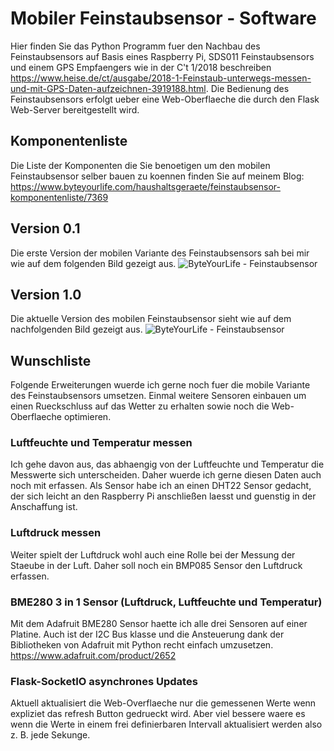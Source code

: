 # Mobiler Feinstaubsensor - Software
Hier finden Sie das Python Programm fuer den Nachbau des Feinstaubsensors auf Basis eines Raspberry Pi, SDS011 Feinstaubsensors und einem GPS Empfaengers wie in der C't 1/2018 beschreiben https://www.heise.de/ct/ausgabe/2018-1-Feinstaub-unterwegs-messen-und-mit-GPS-Daten-aufzeichnen-3919188.html. 
Die Bedienung des Feinstaubsensors erfolgt ueber eine Web-Oberflaeche die durch den Flask Web-Server bereitgestellt wird.
## Komponentenliste
Die Liste der Komponenten die Sie benoetigen um den mobilen Feinstaubsensor selber bauen zu koennen finden Sie auf meinem Blog: 
https://www.byteyourlife.com/haushaltsgeraete/feinstaubsensor-komponentenliste/7369

## Version 0.1
Die erste Version der mobilen Variante des Feinstaubsensors sah bei mir wie auf dem folgenden Bild gezeigt aus.
![ByteYourLife - Feinstaubsensor](https://www.byteyourlife.com/wp-content/uploads/2017/05/Mobiler_Feinstaubsensor_03-300x225.jpg)
## Version 1.0
Die aktuelle Version des mobilen Feinstaubsensor sieht wie auf dem nachfolgenden Bild gezeigt aus.
![ByteYourLife - Feinstaubsensor](https://www.byteyourlife.com/wp-content/uploads/2017/10/Feinstaubsensor_small-300x200.jpg)
## Wunschliste
Folgende Erweiterungen wuerde ich gerne noch fuer die mobile Variante des Feinstaubsensors umsetzen. Einmal weitere Sensoren einbauen um einen Rueckschluss auf das Wetter zu erhalten sowie noch die Web-Oberflaeche optimieren.
### Luftfeuchte und Temperatur messen
Ich gehe davon aus, das abhaengig von der Luftfeuchte und Temperatur die Messwerte sich unterscheiden. Daher wuerde ich gerne diesen Daten auch noch mit erfassen. Als Sensor habe ich an einen DHT22 Sensor gedacht, der sich leicht an den Raspberry Pi anschließen laesst und guenstig in der Anschaffung ist.
### Luftdruck messen
Weiter spielt der Luftdruck wohl auch eine Rolle bei der Messung der Staeube in der Luft. Daher soll noch ein BMP085 Sensor den Luftdruck erfassen. 
### BME280 3 in 1 Sensor (Luftdruck, Luftfeuchte und Temperatur)
Mit dem Adafruit BME280 Sensor haette ich alle drei Sensoren auf einer Platine. Auch ist der I2C Bus klasse und die Ansteuerung dank der Bibliotheken von Adafruit mit Python recht einfach umzusetzen.
https://www.adafruit.com/product/2652
### Flask-SocketIO asynchrones Updates
Aktuell aktualisiert die Web-Overflaeche nur die gemessenen Werte wenn expliziet das refresh Button gedrueckt wird. Aber viel bessere waere es wenn die Werte in einem frei definierbaren Intervall aktualisiert werden also z. B. jede Sekunge.
